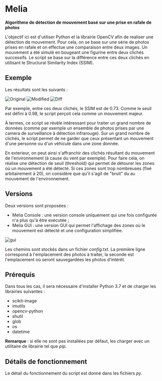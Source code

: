 # Melia
<b>Algorithme de détection de mouvement basé sur une prise en rafale de photos</b>

L'objectif ici est d'utiliser Python et la librairie OpenCV afin de realiser une détection de mouvement. Pour cela, on se base sur une série de photos prises en rafale et on effectue une comparaison entre deux images. Un mouvement a été simulé en bougeant une figurine entre deux clichés successifs. Le script se base sur la différence entre ces deux clichés en utilisant le Structural Similarity Index (SSIM). 

<h2>Exemple</h2>

Les résultats sont les suivants :

![Original](http://thibault.giauffret.free.fr/git/images/melia/original.png)
![Modified](http://thibault.giauffret.free.fr/git/images/melia/modified.png)
![Diff](http://thibault.giauffret.free.fr/git/images/melia/diff.png)

Par exemple, entre ces deux clichés, le SSIM est de 0.73. Comme le seuil est défini à 0.98, le script perçoit cela comme un mouvement majeur.

À termes, ce script se révèle intéressant pour traiter un grand nombre de données (comme par exemple un ensemble de photos prises par une camera de surveillance à détection infrarouge). Sur un grand nombre de clichés, le script permet de ne garder que ceux présentant un mouvement d'une personne ou d'un véhicule dans une zone donnée.

En exterieur, on peut ainsi s'affranchir des clichés résultant du mouvement de l'environnement (à cause du vent par exemple). Pour faire cela, on réalise une détection de seuil (threshold) qui permet de détourer les zones où un mouvement a été détecté. Si ces zones sont trop nombreuses (fixé arbitairement à 20), on considère que qu'il s'agit de "bruit" du au mouvement de l'environnement.

<h2>Versions</h2>

Deux versions sont proposées :
- Melia Console : une version console uniquement qui une fois configurée n'a plus qu'à être exécutée ;
- Melia GUI : une version GUI qui permet l'affichage des zones où le mouvement est détecté et une configuration simplifiée.

![gui](http://thibault.giauffret.free.fr/git/images/melia/gui.png)

Les chemins sont stockés dans un fichier <em>config.txt</em>. La première ligne correspond à l'emplacement des photos à traiter, la seconde est l'emplacement où seront sauvegardées les photos d'intérêt.

<h2>Prérequis</h2>

Dans tous les cas, il sera nécessaire d'installer Python 3.7 et de charger les librairies suivantes :
- scikit-image
- imutils
- opencv-python
- shutil
- glob
- os
- datetime

<b>Remarque</b> : si elle ne sont pas installées par défaut, les charger avec un utilitaire de librairie tel que <em>pip</em>.

<h2>Détails de fonctionnement</h2>

Le détail du fonctionnement du script est donné dans les fichiers <em>py</em>.
